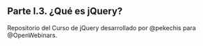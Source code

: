 ## Parte I.3. ¿Qué es jQuery?

Repositorio del Curso de jQuery desarrollado por @pekechis para @OpenWebinars.
